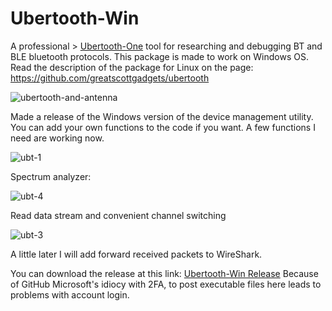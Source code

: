 # Ubertooth-Win

A professional > [Ubertooth-One](https://greatscottgadgets.com/ubertoothone/) tool for researching and debugging BT and BLE bluetooth protocols. 
This package is made to work on Windows OS. Read the description of the package for Linux on the page: https://github.com/greatscottgadgets/ubertooth

![ubertooth-and-antenna](https://github.com/sevstels/Ubertooth-Win/assets/13213368/2c892a59-b8d8-4965-8203-b17a37e11778)


Made a release of the Windows version of the device management utility. You can add your own functions to the code if you want. A few functions I need are working now.

![ubt-1](https://github.com/sevstels/Ubertooth-Win/assets/13213368/e50a8506-a3fa-41db-8ea2-74f98c510b88)

Spectrum analyzer: 

![ubt-4](https://github.com/sevstels/Ubertooth-Win/assets/13213368/c3e6f263-a329-41d1-809e-9cd8e644e4e2)

Read data stream and convenient channel switching

![ubt-3](https://github.com/sevstels/Ubertooth-Win/assets/13213368/86b4bd34-3af3-47d0-884b-5483a8d8ea1b)

A little later I will add forward received packets to WireShark.

You can download the release at this link: [Ubertooth-Win Release](https://gradient-sg.com/files/ubert/UW-Release.zip) 
Because of GitHub Microsoft's idiocy with 2FA, to post executable files here leads to problems with account login.
